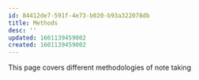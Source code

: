 ```yaml
---
id: 84412de7-591f-4e73-b020-b93a322078db
title: Methods
desc: ''
updated: 1601139459002
created: 1601139459002
---
```

This page covers different methodologies of note taking

